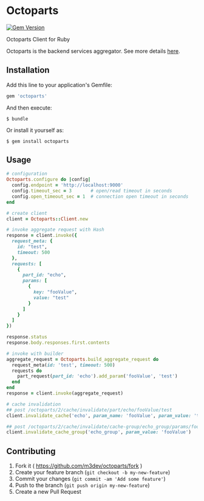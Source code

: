 # Octoparts

[![Gem Version](https://badge.fury.io/rb/octoparts.svg)](http://badge.fury.io/rb/octoparts)

Octoparts Client for Ruby

Octoparts is the backend services aggregator. See more details [here](http://m3dev.github.io/octoparts/).

## Installation

Add this line to your application's Gemfile:

```ruby
gem 'octoparts'
```

And then execute:

    $ bundle

Or install it yourself as:

    $ gem install octoparts

## Usage

```ruby
# configuration
Octoparts.configure do |config|
  config.endpoint = 'http://localhost:9000'
  config.timeout_sec = 3       # open/read timeout in seconds
  config.open_timeout_sec = 1  # connection open timeout in seconds
end

# create client
client = Octoparts::Client.new

# invoke aggregate request with Hash
response = client.invoke({
  request_meta: {
    id: "test",
    timeout: 500
  },
  requests: [
    {
      part_id: "echo",
      params: [
        {
          key: "fooValue",
          value: "test"
        }
      ]
    }
  ]
})

response.status
response.body.responses.first.contents

# invoke with builder
aggregate_request = Octoparts.build_aggregate_request do
  request_meta(id: 'test', timeout: 500)
  requests do
    part_request(part_id: 'echo').add_param('fooValue', 'test')
  end
end
response = client.invoke(aggregate_request)

# cache invalidation
## post /octoparts/2/cache/invalidate/part/echo/fooValue/test
client.invalidate_cache('echo', param_name: 'fooValue', param_value: 'test')

## post /octoparts/2/cache/invalidate/cache-group/echo_group/params/fooValue
client.invalidate_cache_group('echo_group', param_value: 'fooValue')
```

## Contributing

1. Fork it ( https://github.com/m3dev/octoparts/fork )
2. Create your feature branch (`git checkout -b my-new-feature`)
3. Commit your changes (`git commit -am 'Add some feature'`)
4. Push to the branch (`git push origin my-new-feature`)
5. Create a new Pull Request
